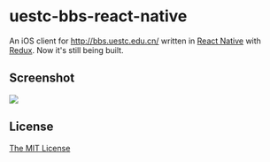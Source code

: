# uestc-bbs-react-native

An iOS client for http://bbs.uestc.edu.cn/ written in [React Native](https://facebook.github.io/react-native/) with [Redux](http://redux.js.org/). Now it's still being built.

## Screenshot

![](http://g.recordit.co/4FaIYxJwqH.gif)

## License
[The MIT License](http://opensource.org/licenses/MIT)
